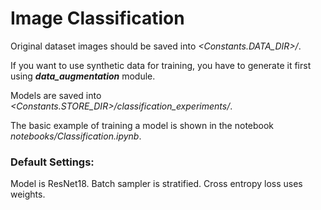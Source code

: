 # Image Classification

Original dataset images should be saved into *<Constants.DATA_DIR>/*.

If you want to use synthetic data for training, you have to generate it first using ***data_augmentation*** module.

Models are saved into *<Constants.STORE_DIR>/classification_experiments/*.

The basic example of training a model is shown in the notebook *notebooks/Classification.ipynb*.

### Default Settings:

Model is ResNet18. Batch sampler is stratified. Cross entropy loss uses weights.